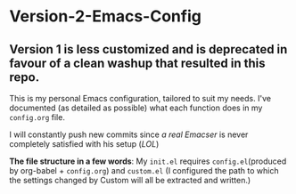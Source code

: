# Version-2-Emacs-Config

## Version 1 is less customized and is deprecated in favour of a clean washup that resulted in this repo.

This is my personal Emacs configuration, tailored to suit my needs. I've documented (as detailed as possible) what each
function does in my `config.org` file.

I will constantly push new commits since *a real Emacser* is never completely satisfied with his setup (*LOL*)

**The file structure in a few words**: My `init.el` requires `config.el`(produced by org-babel + `config.org`) and `custom.el`
(I configured the path to which the settings changed by Custom will all be extracted and written.)

